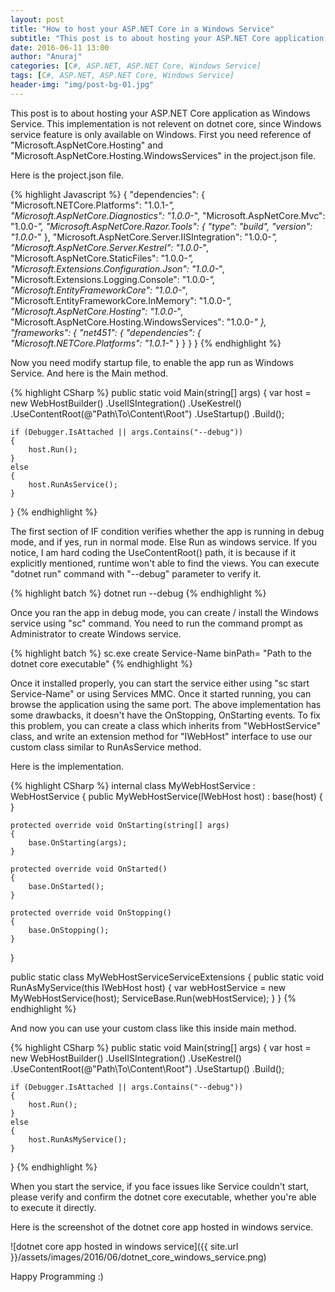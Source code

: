 ```yaml
---
layout: post
title: "How to host your ASP.NET Core in a Windows Service"
subtitle: "This post is to about hosting your ASP.NET Core application as Windows Service. Windows service is a computer program that operates in the background. It is similar in concept to a Unix daemon. A Windows service must conform to the interface rules and protocols of the Service Control Manager, the component responsible for managing Windows services."
date: 2016-06-11 13:00
author: "Anuraj"
categories: [C#, ASP.NET, ASP.NET Core, Windows Service]
tags: [C#, ASP.NET, ASP.NET Core, Windows Service]
header-img: "img/post-bg-01.jpg"
---
```

This post is to about hosting your ASP.NET Core application as Windows Service. This implementation is not relevent on dotnet core, since Windows service feature is only available on Windows. First you need reference of "Microsoft.AspNetCore.Hosting" and "Microsoft.AspNetCore.Hosting.WindowsServices" in the project.json file.

Here is the project.json file.

{% highlight Javascript %}
{
	"dependencies": {
		"Microsoft.NETCore.Platforms": "1.0.1-*",
		"Microsoft.AspNetCore.Diagnostics": "1.0.0-*",
		"Microsoft.AspNetCore.Mvc": "1.0.0-*",
		"Microsoft.AspNetCore.Razor.Tools": {
			"type": "build",
			"version": "1.0.0-*"
		},
		"Microsoft.AspNetCore.Server.IISIntegration": "1.0.0-*",
		"Microsoft.AspNetCore.Server.Kestrel": "1.0.0-*",
		"Microsoft.AspNetCore.StaticFiles": "1.0.0-*",
		"Microsoft.Extensions.Configuration.Json": "1.0.0-*",
		"Microsoft.Extensions.Logging.Console": "1.0.0-*",
		"Microsoft.EntityFrameworkCore": "1.0.0-*",
		"Microsoft.EntityFrameworkCore.InMemory": "1.0.0-*",
		"Microsoft.AspNetCore.Hosting": "1.0.0-*",
		"Microsoft.AspNetCore.Hosting.WindowsServices": "1.0.0-*"
	},
	"frameworks": {
		"net451": {
			"dependencies": {
				"Microsoft.NETCore.Platforms": "1.0.1-*"
			}
		}
	}
}
{% endhighlight %}

Now you need modify startup file, to enable the app run as Windows Service. And here is the Main method.

{% highlight CSharp %}
public static void Main(string[] args)
{
    var host = new WebHostBuilder()
                .UseIISIntegration()
                .UseKestrel()
                .UseContentRoot(@"Path\To\Content\Root")
                .UseStartup<Startup>()
                .Build();

    if (Debugger.IsAttached || args.Contains("--debug"))
    {
        host.Run();
    }
    else
    {
        host.RunAsService();
    }
}
{% endhighlight %}

The first section of IF condition verifies whether the app is running in debug mode, and if yes, run in normal mode. Else Run as windows service. If you notice, I am hard coding the UseContentRoot() path, it is because if it explicitly mentioned, runtime won't able to find the views. You can execute "dotnet run" command with "--debug" parameter to verify it. 

{% highlight batch %}
dotnet run --debug
{% endhighlight %}

Once you ran the app in debug mode, you can create / install the Windows service using "sc" command. You need to run the command prompt as Administrator to create Windows service.

{% highlight batch %}
sc.exe create Service-Name binPath= "Path to the dotnet core executable"
{% endhighlight %}

Once it installed properly, you can start the service either using "sc start Service-Name" or using Services MMC. Once it started running, you can browse the application using the same port. The above implementation has some drawbacks, it doesn't have the OnStopping, OnStarting events. To fix this problem, you can create a class which inherits from "WebHostService" class, and write an extension method for "IWebHost" interface to use our custom class similar to RunAsService method.

Here is the implementation.

{% highlight CSharp %}
internal class MyWebHostService : WebHostService
{
    public MyWebHostService(IWebHost host) : base(host)
    {
    }

    protected override void OnStarting(string[] args)
    {
        base.OnStarting(args);
    }

    protected override void OnStarted()
    {
        base.OnStarted();
    }

    protected override void OnStopping()
    {
        base.OnStopping();
    }
}

public static class MyWebHostServiceServiceExtensions
{
    public static void RunAsMyService(this IWebHost host)
    {
        var webHostService = new MyWebHostService(host);
        ServiceBase.Run(webHostService);
    }
}
{% endhighlight %}

And now you can use your custom class like this inside main method.

{% highlight CSharp %}
public static void Main(string[] args)
{
    var host = new WebHostBuilder()
                .UseIISIntegration()
                .UseKestrel()
                .UseContentRoot(@"Path\To\Content\Root")
                .UseStartup<Startup>()
                .Build();

    if (Debugger.IsAttached || args.Contains("--debug"))
    {
        host.Run();
    }
    else
    {
        host.RunAsMyService();
    }
}
{% endhighlight %}

When you start the service, if you face issues like Service couldn't start, please verify and confirm the dotnet core executable, whether you're able to execute it directly.

Here is the screenshot of the dotnet core app hosted in windows service.

![dotnet core app hosted in windows service]({{ site.url }}/assets/images/2016/06/dotnet_core_windows_service.png)

Happy Programming :)
